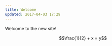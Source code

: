 ```yaml
---
title: Welcome
updated: 2017-04-03 17:29
---
```


Welcome to the new site!

$$\frac{1}{2} + x = y$$
